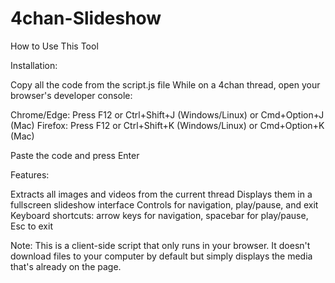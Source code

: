 # 4chan-Slideshow

How to Use This Tool

Installation:

Copy all the code from the script.js file
While on a 4chan thread, open your browser's developer console:

Chrome/Edge: Press F12 or Ctrl+Shift+J (Windows/Linux) or Cmd+Option+J (Mac)
Firefox: Press F12 or Ctrl+Shift+K (Windows/Linux) or Cmd+Option+K (Mac)

Paste the code and press Enter

Features:

Extracts all images and videos from the current thread
Displays them in a fullscreen slideshow interface
Controls for navigation, play/pause, and exit
Keyboard shortcuts: arrow keys for navigation, spacebar for play/pause, Esc to exit

Note: This is a client-side script that only runs in your browser. It doesn't download files to your computer by default but simply displays the media that's already on the page.
